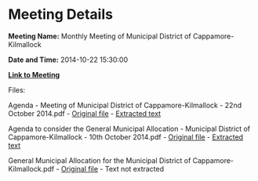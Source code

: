 # Meeting Details

**Meeting Name:** Monthly Meeting of Municipal District of Cappamore-Kilmallock

**Date and Time:** 2014-10-22 15:30:00

**[Link to Meeting](https://www.limerick.ie/council/whats-on/monthly-meeting-municipal-district-cappamore-kilmallock-12)**

Files: 

Agenda - Meeting of Municipal District of Cappamore-Kilmallock - 22nd October 2014.pdf - [Original file](https://www.limerick.ie/sites/default/files/media/documents/2017-07/agenda_-_municipal_district_of_cappamore-kilmallock_-_22nd_october_2014_0.pdf) - [Extracted text](./Agenda%20-%20Meeting%20of%20Municipal%20District%20of%20Cappamore-Kilmallock%20-%2022nd%20October%202014.md)

Agenda to consider the General Municipal Allocation - Municipal District of Cappamore-Kilmallock - 10th October 2014.pdf - [Original file](https://www.limerick.ie/sites/default/files/media/documents/2017-07/general_municipal_allocation_cappamore-kilmallock.pdf) - [Extracted text](./Agenda%20to%20consider%20the%20General%20Municipal%20Allocation%20-%20Municipal%20District%20of%20Cappamore-Kilmallock%20-%2010th%20October%202014.md)

General Municipal Allocation for the Municipal District of Cappamore-Kilmallock.pdf - [Original file](https://www.limerick.ie/sites/default/files/media/documents/2017-07/general_municipal_allocation_cappamore-kilmallock_.pdf) - Text not extracted

